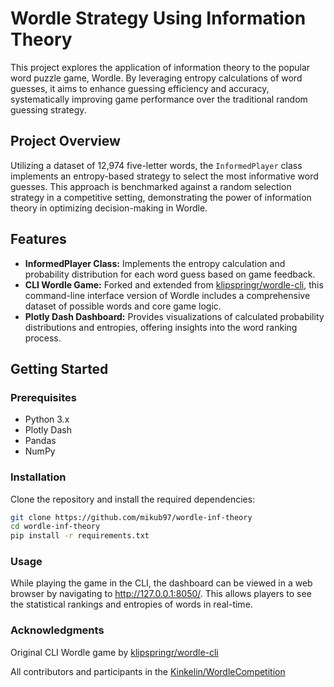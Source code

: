 # Wordle Strategy Using Information Theory

This project explores the application of information theory to the popular word puzzle game, Wordle. By leveraging entropy calculations of word guesses, it aims to enhance guessing efficiency and accuracy, systematically improving game performance over the traditional random guessing strategy.

## Project Overview

Utilizing a dataset of 12,974 five-letter words, the `InformedPlayer` class implements an entropy-based strategy to select the most informative word guesses. This approach is benchmarked against a random selection strategy in a competitive setting, demonstrating the power of information theory in optimizing decision-making in Wordle.

## Features

- **InformedPlayer Class:** Implements the entropy calculation and probability distribution for each word guess based on game feedback.
- **CLI Wordle Game:** Forked and extended from [klipspringr/wordle-cli](https://github.com/klipspringr/wordle-cli), this command-line interface version of Wordle includes a comprehensive dataset of possible words and core game logic.
- **Plotly Dash Dashboard:** Provides visualizations of calculated probability distributions and entropies, offering insights into the word ranking process.

## Getting Started

### Prerequisites

- Python 3.x
- Plotly Dash
- Pandas
- NumPy

### Installation

Clone the repository and install the required dependencies:

```bash
git clone https://github.com/mikub97/wordle-inf-theory
cd wordle-inf-theory
pip install -r requirements.txt
```
### Usage

While playing the game in the CLI, the dashboard can be viewed in a web browser by navigating to http://127.0.0.1:8050/. This allows players to see the statistical rankings and entropies of words in real-time.

### Acknowledgments

Original CLI Wordle game by [klipspringr/wordle-cli](https://github.com/klipspringr/wordle-cli)

All contributors and participants in the [Kinkelin/WordleCompetition](https://github.com/Kinkelin/WordleCompetition)